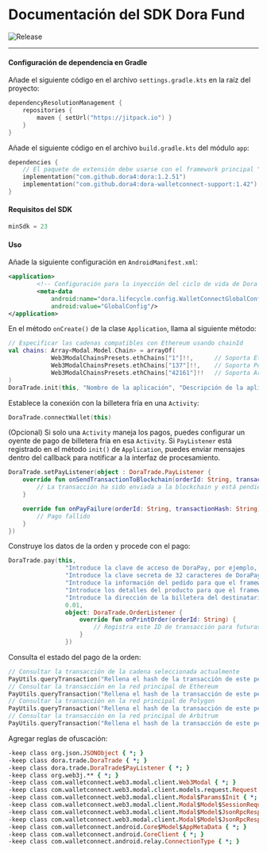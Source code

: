 # Documentación del SDK Dora Fund
![Release](https://jitpack.io/v/dora4/dora-walletconnect-support.svg)

--------------------------------  

#### Configuración de dependencia en Gradle

Añade el siguiente código en el archivo `settings.gradle.kts` en la raíz del proyecto:
```kotlin
dependencyResolutionManagement {
    repositories {
        maven { setUrl("https://jitpack.io") }
    }
}
```
Añade el siguiente código en el archivo `build.gradle.kts` del módulo `app`:
```kotlin
dependencies {
    // El paquete de extensión debe usarse con el framework principal "dora"
    implementation("com.github.dora4:dora:1.2.51")
    implementation("com.github.dora4:dora-walletconnect-support:1.42")
}
```

#### Requisitos del SDK
```kotlin
minSdk = 23
```

#### Uso

Añade la siguiente configuración en `AndroidManifest.xml`:
```xml
<application>
        <!-- Configuración para la inyección del ciclo de vida de Dora -->
        <meta-data
            android:name="dora.lifecycle.config.WalletConnectGlobalConfig"
            android:value="GlobalConfig"/>
</application>
```
En el método `onCreate()` de la clase `Application`, llama al siguiente método:
```kotlin
// Especificar las cadenas compatibles con Ethereum usando chainId
val chains: Array<Modal.Model.Chain> = arrayOf(
            Web3ModalChainsPresets.ethChains["1"]!!,      // Soporta Ethereum
            Web3ModalChainsPresets.ethChains["137"]!!,    // Soporta Polygon
            Web3ModalChainsPresets.ethChains["42161"]!!   // Soporta Arbitrum
)
DoraTrade.init(this, "Nombre de la aplicación", "Descripción de la aplicación", "https://yourdomain.com", chains)
```
Establece la conexión con la billetera fría en una `Activity`:
```kotlin
DoraTrade.connectWallet(this)
```
(Opcional) Si solo una `Activity` maneja los pagos, puedes configurar un oyente de pago de billetera fría en esa `Activity`. Si `PayListener` está registrado en el método `init()` de `Application`, puedes enviar mensajes dentro del callback para notificar a la interfaz de procesamiento.
```kotlin
DoraTrade.setPayListener(object : DoraTrade.PayListener {
    override fun onSendTransactionToBlockchain(orderId: String, transactionHash: String) {
        // La transacción ha sido enviada a la blockchain y está pendiente de confirmación
    }

    override fun onPayFailure(orderId: String, transactionHash: String) {
        // Pago fallido
    }
})
```
Construye los datos de la orden y procede con el pago:
```kotlin
DoraTrade.pay(this,
                "Introduce la clave de acceso de DoraPay, por ejemplo, AyAD8J9M0R7H",
                "Introduce la clave secreta de 32 caracteres de DoraPay. No la compartas con nadie, incluido nuestro personal.",
                "Introduce la información del pedido para que el framework muestre una ventana emergente informando al usuario sobre el pago.",
                "Introduce los detalles del producto para que el framework muestre una ventana emergente informando al usuario sobre el pago.",
                "Introduce la dirección de la billetera del destinatario, por ejemplo, 0xcBa852Ef29a43a7542B88F60C999eD9cB66f6000",
                0.01,
                object: DoraTrade.OrderListener {
                    override fun onPrintOrder(orderId: String) {
                        // Registra este ID de transacción para futuras consultas sobre el estado del pago
                    }
                })
```
Consulta el estado del pago de la orden:
```kotlin
// Consultar la transacción de la cadena seleccionada actualmente
PayUtils.queryTransaction("Rellena el hash de la transacción de este pedido")
// Consultar la transacción en la red principal de Ethereum
PayUtils.queryTransaction("Rellena el hash de la transacción de este pedido", PayUtils.DEFAULT_RPC_ETHEREUM)
// Consultar la transacción en la red principal de Polygon
PayUtils.queryTransaction("Rellena el hash de la transacción de este pedido", PayUtils.DEFAULT_RPC_POLYGON)
// Consultar la transacción en la red principal de Arbitrum
PayUtils.queryTransaction("Rellena el hash de la transacción de este pedido", PayUtils.DEFAULT_RPC_ARBITRUM)
```
Agregar reglas de ofuscación:
```pro
-keep class org.json.JSONObject { *; }
-keep class dora.trade.DoraTrade { *; }
-keep class dora.trade.DoraTrade$PayListener { *; }
-keep class org.web3j.** { *; }
-keep class com.walletconnect.web3.modal.client.Web3Modal { *; }
-keep class com.walletconnect.web3.modal.client.models.request.Request { *; }
-keep class com.walletconnect.web3.modal.client.Modal$Params$Init { *; }
-keep class com.walletconnect.web3.modal.client.Modal$Model$SessionRequestResponse { *; }
-keep class com.walletconnect.web3.modal.client.Modal$Model$JsonRpcResponse$JsonRpcResult { *; }
-keep class com.walletconnect.web3.modal.client.Modal$Model$JsonRpcResponse$JsonRpcError { *; }
-keep class com.walletconnect.android.Core$Model$AppMetaData { *; }
-keep class com.walletconnect.android.CoreClient { *; }
-keep class com.walletconnect.android.relay.ConnectionType { *; }
```